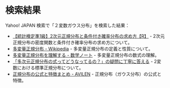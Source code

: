 # 検索結果

Yahoo! JAPAN 検索で「２変数ガウス分布」を検索した結果：

* [【統計検定準1級】2次元正規分布と条件付き確率分布の求め方【R】](https://www.goodnalife.com/entry/2020/03/10/210434) - 2次元正規分布の密度関数と条件付き確率分布の求め方について。
* [多変量正規分布 - Wikipedia](https://ja.wikipedia.org/wiki/%E5%A4%9A%E5%A4%89%E9%87%8F%E6%AD%A3%E8%A6%8F%E5%88%86%E5%B8%83) - 多変量正規分布の定義と性質について。
* [多変量正規分布を理解する - 数学ノート](https://math-note.com/multivariate-normal-distribution/) - 多変量正規分布の数式の理解。
* [「多次元正規分布の式ってどうなってるの？」の疑問に丁寧に答える](https://qiita.com/c60evaporator/items/d53053358105b0117f2c) - 2変数における標準正規分布について。
* [正規分布の公式と特徴まとめ - AVILEN](https://avilen.co.jp/personal/knowledge-article/normal-distribution/) - 正規分布（ガウス分布）の公式と特徴。